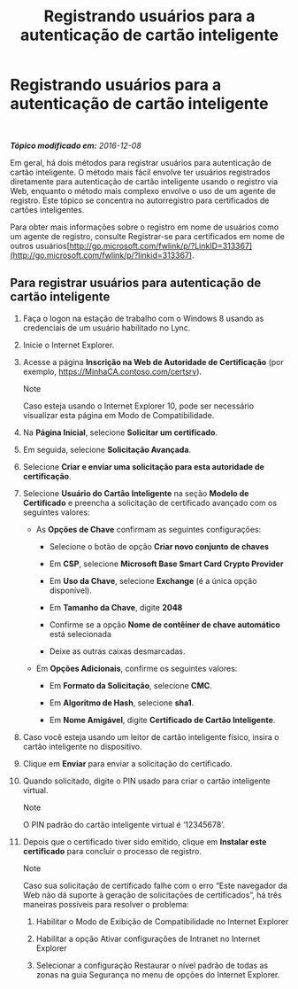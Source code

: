 ﻿---
title: Registrando usuários para a autenticação de cartão inteligente
TOCTitle: Registrando usuários para a autenticação de cartão inteligente
ms:assetid: a6445a83-a94b-423f-ba2a-12b5f84c5d75
ms:mtpsurl: https://technet.microsoft.com/pt-br/library/Dn308570(v=OCS.15)
ms:contentKeyID: 56270458
ms.date: 12/10/2016
mtps_version: v=OCS.15
ms.translationtype: HT
---

# Registrando usuários para a autenticação de cartão inteligente

 

_**Tópico modificado em:** 2016-12-08_

Em geral, há dois métodos para registrar usuários para autenticação de cartão inteligente. O método mais fácil envolve ter usuários registrados diretamente para autenticação de cartão inteligente usando o registro via Web, enquanto o método mais complexo envolve o uso de um agente de registro. Este tópico se concentra no autorregistro para certificados de cartões inteligentes.

Para obter mais informações sobre o registro em nome de usuários como um agente de registro, consulte Registrar-se para certificados em nome de outros usuários[http://go.microsoft.com/fwlink/p/?LinkID=313367](http://go.microsoft.com/fwlink/p/?linkid=313367).

## Para registrar usuários para autenticação de cartão inteligente

1.  Faça o logon na estação de trabalho com o Windows 8 usando as credenciais de um usuário habilitado no Lync.

2.  Inicie o Internet Explorer.

3.  Acesse a página **Inscrição na Web de Autoridade de Certificação** (por exemplo, https://MinhaCA.contoso.com/certsrv).
    
    > [!NOTE]  
    > Caso esteja usando o Internet Explorer 10, pode ser necessário visualizar esta página em Modo de Compatibilidade.

4.  Na **Página Inicial**, selecione **Solicitar um certificado**.

5.  Em seguida, selecione **Solicitação Avançada**.

6.  Selecione **Criar e enviar uma solicitação para esta autoridade de certificação**.

7.  Selecione **Usuário do Cartão Inteligente** na seção **Modelo de Certificado** e preencha a solicitação de certificado avançado com os seguintes valores:
    
      - As **Opções de Chave** confirmam as seguintes configurações:
        
          - Selecione o botão de opção **Criar novo conjunto de chaves**
        
          - Em **CSP**, selecione **Microsoft Base Smart Card Crypto Provider**
        
          - Em **Uso da Chave**, selecione **Exchange** (é a única opção disponível).
        
          - Em **Tamanho da Chave**, digite **2048**
        
          - Confirme se a opção **Nome de contêiner de chave automático** está selecionada
        
          - Deixe as outras caixas desmarcadas.
    
      - Em **Opções Adicionais**, confirme os seguintes valores:
        
          - Em **Formato da Solicitação**, selecione **CMC**.
        
          - Em **Algoritmo de Hash**, selecione **sha1**.
        
          - Em **Nome Amigável**, digite **Certificado de Cartão Inteligente**.

8.  Caso você esteja usando um leitor de cartão inteligente físico, insira o cartão inteligente no dispositivo.

9.  Clique em **Enviar** para enviar a solicitação do certificado.

10. Quando solicitado, digite o PIN usado para criar o cartão inteligente virtual.
    
    > [!NOTE]  
    > O PIN padrão do cartão inteligente virtual é ‘12345678’.

11. Depois que o certificado tiver sido emitido, clique em **Instalar este certificado** para concluir o processo de registro.
    
    > [!NOTE]  
    > Caso sua solicitação de certificado falhe com o erro “Este navegador da Web não dá suporte à geração de solicitações de certificados”, há três maneiras possíveis para resolver o problema: 
    > <ol><li><p>Habilitar o Modo de Exibição de Compatibilidade no Internet Explorer</p></li>    
    > <li><p>Habilitar a opção Ativar configurações de Intranet no Internet Explorer</p></li>    
    > <li><p>Selecionar a configuração Restaurar o nível padrão de todas as zonas na guia Segurança no menu de opções do Internet Explorer.</p></li>    </ol>

